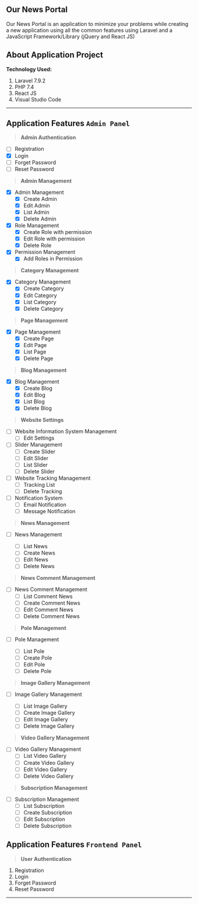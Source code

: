 ## Our News Portal

Our News Portal is an application to minimize your problems while creating a new application using all the common features using Laravel and a JavaScript Framework/Library (jQuery and React JS)

## About Application Project

**Technology Used:**

1. Laravel 7.9.2
1. PHP 7.4
1. React JS
1. Visual Studio Code

---

## Application Features `Admin Panel`

> **Admin Authentication**

- [ ] Registration
- [x] Login
- [ ] Forget Password
- [ ] Reset Password

> **Admin Management**

- [x] Admin Management
  - [x] Create Admin
  - [x] Edit Admin
  - [x] List Admin
  - [x] Delete Admin
- [x] Role Management
  - [x] Create Role with permission
  - [x] Edit Role with permission
  - [x] Delete Role
- [x] Permission Management
  - [x] Add Roles in Permission

> **Category Management**

- [x] Category Management
  - [x] Create Category
  - [x] Edit Category
  - [x] List Category
  - [x] Delete Category

> **Page Management**

- [x] Page Management
  - [x] Create Page
  - [x] Edit Page
  - [x] List Page
  - [x] Delete Page

> **Blog Management**

- [x] Blog Management
  - [x] Create Blog
  - [x] Edit Blog
  - [x] List Blog
  - [x] Delete Blog

> **Website Settings**

- [ ] Website Information System Management
  - [ ] Edit Settings
- [ ] Slider Management
  - [ ] Create Slider
  - [ ] Edit Slider
  - [ ] List Slider
  - [ ] Delete Slider
- [ ] Website Tracking Management
  - [ ] Tracking List
  - [ ] Delete Tracking
- [ ] Notification System
  - [ ] Email Notification
  - [ ] Message Notification

> **News Management**

- [ ] News Management

  - [ ] List News
  - [ ] Create News
  - [ ] Edit News
  - [ ] Delete News

> **News Comment Management**

- [ ] News Comment Management
  - [ ] List Comment News
  - [ ] Create Comment News
  - [ ] Edit Comment News
  - [ ] Delete Comment News

> **Pole Management**

- [ ] Pole Management

  - [ ] List Pole
  - [ ] Create Pole
  - [ ] Edit Pole
  - [ ] Delete Pole

> **Image Gallery Management**

- [ ] Image Gallery Management

  - [ ] List Image Gallery
  - [ ] Create Image Gallery
  - [ ] Edit Image Gallery
  - [ ] Delete Image Gallery

> **Video Gallery Management**

- [ ] Video Gallery Management
  - [ ] List Video Gallery
  - [ ] Create Video Gallery
  - [ ] Edit Video Gallery
  - [ ] Delete Video Gallery

> **Subscription Management**

- [ ] Subscription Management
  - [ ] List Subscription
  - [ ] Create Subscription
  - [ ] Edit Subscription
  - [ ] Delete Subscription

## Application Features `Frontend Panel`

> **User Authentication**

1. Registration
1. Login
1. Forget Password
1. Reset Password

---
